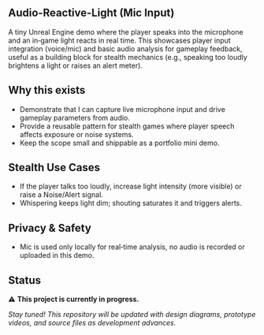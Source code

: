 ## Audio-Reactive-Light (Mic Input)

A tiny Unreal Engine demo where the player speaks into the microphone and an in‑game light reacts in real time. 
This showcases player input integration (voice/mic) and basic audio analysis for gameplay feedback, useful as a building block for stealth mechanics (e.g., speaking too loudly brightens a light or raises an alert meter).

## Why this exists

- Demonstrate that I can capture live microphone input and drive gameplay parameters from audio.
- Provide a reusable pattern for stealth games where player speech affects exposure or noise systems.
- Keep the scope small and shippable as a portfolio mini demo.

## Stealth Use Cases

- If the player talks too loudly, increase light intensity (more visible) or raise a Noise/Alert signal.   
- Whispering keeps light dim; shouting saturates it and triggers alerts.


## Privacy & Safety

- Mic is used only locally for real‑time analysis, no audio is recorded or uploaded in this demo.

## Status

⚠️ **This project is currently in progress.**  

*Stay tuned! This repository will be updated with design diagrams, prototype videos, and source files as development advances.*


